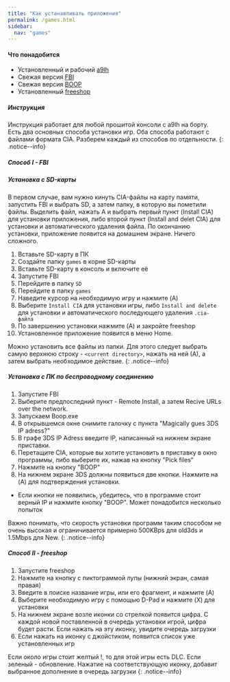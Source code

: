```yaml
---
title: "Как устанавливать приложения"
permalink: /games.html
sidebar:
  nav: "games"
---
```


#### <a name="what_need" />Что понадобится
* Установленный и рабочий [a9lh](installing-arm9loaderhax)
* Свежая версия [FBI](https://github.com/Steveice10/FBI/releases/latest)
* Свежая версия [BOOP](https://github.com/miltoncandelero/Boop/releases/latest)
* Установленный [freeshop](installing-arm9loaderhax#part10)

##### <a name="instructions" />Инструкция

Инструкция работает для любой прошитой консоли с a9lh на борту.        
Есть два основных способа установки игр. Оба способа работают с файлами формата CIA. Разберем каждый из способов по отдельности.
{: .notice--info}

##### <a name="fbi" />Способ I - FBI

##### <a name="from_sd" />Установка с SD-карты

В первом случае, вам нужно кинуть CIA-файлы на карту памяти, запустить FBI и выбрать SD, а затем папку, в которую вы пометили файлы. Выделить файл, нажать А и выбрать первый пункт (Install CIA) для установки приложения, либо второй пункт (Install and delet CIA) для установки и автоматического удаления файла. По окончанию установки, приложение появится на домашнем экране. Ничего сложного. 

1. Вставьте SD-карту в ПК
1. Создайте папку `games` в корне SD-карты
1. Вставьте SD-карту в консоль и включите её
1. Запустите FBI
1. Перейдите в папку `SD`
1. Перейдите в папку `games`
1. Наведите курсор на необходимую игру и нажмите (A)
1. Выберите `Install CIA` для установки игры, либо `Install and delete` для установки и автоматического последующего удаления `.cia-файла`
1. По завершению установки нажмите (A) и закройте freeshop 
1. Установленное приложение появится в меню Home. 

Можно установить все файлы из папки. Для этого следует выбрать самую верхнюю строку - `<current directory>`, нажать на ней (А), а затем выбрать необходимое действие. 
{: .notice--info}

##### <a name="from_wifi" />Установка с ПК по беспроводному соединению

1. Запустите FBI
1. Выберите предпоследний пункт - Remote Install, а затем Recive URLs over the network. 
1. Запускаем Boop.exe
1. В открывшемся окне снимите галочку с пункта "Magically gues 3DS IP adress?"
1. В графе 3DS IP Adress введите IP, написанный на нижнем экране приставки. 
1. Перетащите CIA, которые вы хотите установить в приставку в окно программы, либо выберите их, нажав на кнопку "Pick files"
1. Нажмите на кнопку "BOOP"
1. На нижнем экране 3DS должны появиться две кнопки. Нажмите на (A) для подтверждения установки. 
  + Если кнопки не появились, убедитесь, что в программе стоит верный IP и нажмите кнопку "BOOP". Может понадобится несколько попыток

Важно понимать, что скорость установки программ таким способом не очень высокая и ограничивается примерно 500KBps для old3ds и 1.5Mbps для New. 
{: .notice--info}

##### <a name="freeshop" />Способ II - freeshop

1. Запустите freeshop
1. Нажмите на кнопку с пиктограммой лупы (нижний экран, самая правая)
1. Введите в поиске название игры, или его фрагмент, и нажмите (A)
1. Выберите необходимую игру с помощью D-Pad и нажмите (X) для установки
1. На нижнем экране возле иконки со стрелкой появится цифра. С каждой новой поставленной в очередь установки игрой, цифра будет расти. Если нажать на эту иконку, увидите очередь загрузки
1. Если нажать на иконку с джойстиком, появится список уже установленных игр

Если около игры стоит желтый !, то для этой игры есть DLC. Если зеленый - обновление. Нажатие на соответствующую иконку, добавит выбранное дополнение в очередь загрузки
{: .notice--info}
